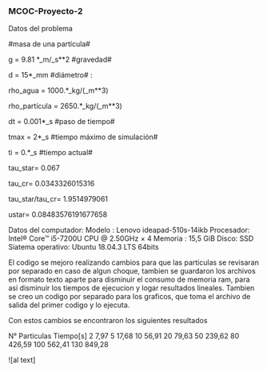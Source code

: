 ### MCOC-Proyecto-2
Datos del problema

#masa de una partícula#

g = 9.81 *_m/_s**2 #gravedad#

d = 15*_mm #diámetro# :

rho_agua = 1000.*_kg/(_m**3)

rho_partícula = 2650.*_kg/(_m**3)

dt = 0.001*_s  #paso de tiempo#

tmax = 2*_s #tiempo máximo de simulación#

ti = 0.*_s  #tiempo actual#

tau_star= 0.067

tau_cr= 0.0343326015316

tau_star/tau_cr= 1.9514979061

ustar= 0.08483576191677658

Datos del computador:
Modelo : Lenovo ideapad-510s-14ikb
Procesador: Intel® Core™ i5-7200U CPU @ 2.50GHz × 4
Memoria : 15,5 GiB
Disco: SSD
Siatema operativo: Ubuntu 18.04.3 LTS 64bits

El codigo se mejoro realizando cambios para que las particulas se revisaran por separado en caso de algun choque, tambien se guardaron los archivos en formato texto aparte para disminuir el consumo de memoria ram, para asi disminuir los tiempos de ejecucion y logar resultados lineales.
Tambien se creo un codigo por separado para los graficos, que toma el archivo de salida del primer codigo y lo ejecuta.

Con estos cambios se encontraron los siguientes resultados

 N° Particulas       Tiempo[s]
          2              7,97
          5              17,68
          10             56,91
          20             79,63
          50             239,62
          80             426,59
          100            562,41
          130            849,28
          

![al text]
